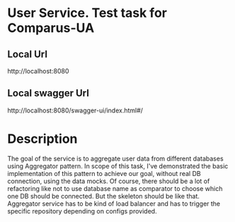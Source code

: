 # User Service. Test task for Comparus-UA


## Local Url
http://localhost:8080


## Local swagger Url
http://localhost:8080/swagger-ui/index.html#/

# Description
The goal of the service is to aggregate user data from different databases using Aggregator pattern. In scope of this task, I've demonstrated the basic implementation of this pattern to achieve our goal, without real DB connection, using the data mocks. Of course, there should be a lot of refactoring like not to use database name as comparator to choose which one DB should be connected. But the skeleton should be like that. Aggregator service has to be kind of load balancer and has to trigger the specific repository depending on configs provided.   



